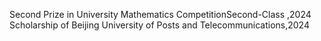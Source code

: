 Second Prize in University Mathematics CompetitionSecond-Class ,2024
Scholarship of Beijing University of Posts and Telecommunications,2024
